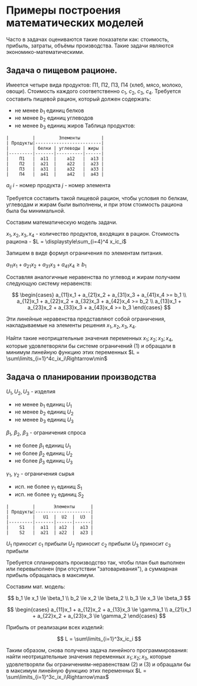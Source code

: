 # Примеры построения математических моделей

Часто в задачах оцениваются такие показатели как: стоимость, прибыль, затраты, объёмы производства. Такие задачи являются экономико-математическими.

## Задача о пищевом рационе.

Имеется четыре вида продуктов: П1, П2, П3, П4 (хлеб, мясо, молоко, овощи). Стоимость каждого соответственно $c_1$, $c_2$, $c_3$, $c_4$.
Требуется составить пищевой рацион, который должен содержать:
- не менее $b_1$ единиц белков
- не менее $b_2$ единиц углеводов
- не менее $b_3$ единиц жиров
Таблица продуктов:
```
|         |         Элементы        |
| Продукты|-------------------------|
|         | белки | углеводы | жиры |
|---------|-------|----------|------|
|    П1   |  a11  |    a12   |  a13 |
|    П2   |  a21  |    a22   |  a23 | 
|    П3   |  a31  |    a32   |  a33 | 
|    П4   |  a41  |    a42   |  a43 | 
```

$a_{ij}$
$i$ - номер продукта
$j$ - номер элемента

Требуется составить такой пищевой рацион, чтобы условия по белкам, углеводам и жирам были выполнены, и при этом стоимость рациона была бы минимальной.

Составим математическую модель задачи.

$x_1, x_2, x_3, x_4$ - количество продуктов, входящих в рацион. Стоимость рациона - $L = \displaystyle\sum_{i=4}^4 x_ic_i$

Запишем в виде формул ограничения по элементам питания.

$a_{11}x_1 + a_{21}x_2 + a_{31}x_3 + a_{41}x_4 \ge b_1$

Составляя аналогичные неравенства по углевод и жирам получаем следующую систему неравенств:

$$
 \begin{cases}
    a_{11}x_1 + a_{21}x_2 + a_{31}x_3 + a_{41}x_4 >= b_1 \\
    a_{12}x_1 + a_{22}x_2 + a_{32}x_3 + a_{42}x_4 >= b_2 \\
    a_{13}x_1 + a_{23}x_2 + a_{33}x_3 + a_{43}x_4 >= b_3 
 \end{cases}
$$

Эти линейные неравенства представляют собой ограничения, накладываемые на элементы решения $x_1, x_2, x_3, x_4$.

Найти такие неотрицательные значения переменных $x_1; x_2; x_3; x_4$, которые удовлетворяли бы системе ограничений (1) и обращали в минимум линейную функцию этих переменных
$L = \sum\limits_{i=1}^4c_ix_i\Rightarrow\min$

## Задача о планировании производства

$U_1, U_2, U_3$ - изделия
- не менее $b_1$ единиц $U_1$
- не менее $b_2$ единиц $U_2$
- не менее $b_3$ единиц $U_3$

$\beta_1$, $\beta_2$, $\beta_3$ - ограничения спроса
- не более $\beta_1$ единиц $U_1$
- не более $\beta_2$ единиц $U_2$
- не более $\beta_3$ единиц $U_3$

$\gamma_1$, $\gamma_2$ - ограничения сырья
- исп. не более $\gamma_1$ единиц $S_1$
- исп. не более $\gamma_2$ единиц $S_2$
```
|         |       Элементы      |
| Продукты|---------------------|
|         |   U1  |  U2  |  U3  |
|---------|-------|------|------|
|    S1   |  a11  | a12  |  a13 |
|    S2   |  a21  | a22  |  a23 | 
```
$U_1$ приносит $c_1$ прибыли
$U_2$ приносит $c_2$ прибыли
$U_3$ приносит $c_3$ прибыли

Требуется спланировать производство так, чтобы план был выполнен или перевыполнен (при отсутствии "затоваривания"), а суммарная прибыль обращалась в максимум.

Составим мат. модель:

$$
    b_1 \le x_1 \le \beta_1 \\
    b_2 \le x_2 \le \beta_2 \\  
    b_3 \le x_3 \le \beta_3
$$

$$
\begin{cases}
    a_{11}x_1 + a_{12}x_2 + a_{13}x_3 \le \gamma_1 \\
    a_{21}x_1 + a_{22}x_2 + a_{23}x_3 \le \gamma_2
\end{cases}
$$

Прибыль от реализации всех изделий:

$$
L = \sum\limits_{i=1}^3x_ic_i 
$$

Таким образом, снова получена задача линейного программирования: найти неотрицательные значения переменных  $х_1; х_2; х_3$, которые удовлетворяли бы ограничениям-неравенствам (2) и (3) и обращали бы в максимум линейную функцию этих переменных $L = \sum\limits_{i=1}^3c_ix_i\Rightarrow\max$

